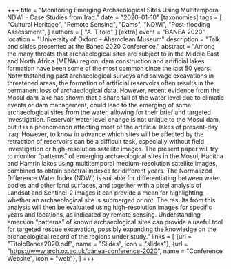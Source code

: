 +++
title = "Monitoring Emerging Archaeological Sites Using Multitemporal NDWI - Case Studies from Iraq."
date = "2020-01-10"
[taxonomies]
tags = [
  "Cultural Heritage",
  "Remote Sensing",
  "Dams",
  "NDWI",
  "Post-flooding Assessment",
]
authors = [ "A. Titolo" ]
[extra]
event = "BANEA 2020"
location = "University of Oxford - Ahsmolean Museum"
description = "Talk and slides presented at the Banea 2020 Conference."
abstract = "Among the many threats that archaeological sites are subject to in the Middle East and North Africa (MENA) region, dam construction and artificial lakes formation have been some of the most common since the last 50 years. Notwithstanding past archaeological surveys and salvage excavations in threatened areas, the formation of artificial reservoirs often results in the permanent loss of archaeological data. However, recent evidence from the Mosul dam lake has shown that a sharp fall of the water level due to climatic events or dam management, could lead to the emerging of some archaeological sites from the water, allowing for their brief and targeted investigation. Reservoir water level change is not unique to the Mosul dam, but it is a phenomenon affecting most of the artificial lakes of present-day Iraq. However, to know in advance which sites will be affected by the retraction of reservoirs can be a difficult task, especially without field investigation or high-resolution satellite images. The present paper will try to monitor “patterns” of emerging archaeological sites in the Mosul, Haditha and Hamrin lakes using multitemporal medium-resolution satellite images, combined to obtain spectral indexes for different years. The Normalized Difference Water Index (NDWI) is suitable for differentiating between water bodies and other land surfaces, and together with a pixel analysis of Landsat and Sentinel-2 images it can provide a mean for highlighting whether an archaeological site is submerged or not. The results from this analysis will then be evaluated using high-resolution images for specific years and locations, as indicated by remote sensing. Understanding emersion “patterns” of known archaeological sites can provide a useful tool for targeted rescue excavation, possibly expanding the knowledge on the archaeological record of the regions under study."
links = [
    {url = "TitoloBanea2020.pdf", name = "Slides", icon = "slides"},
    {url = "https://www.arch.ox.ac.uk/banea-conference-2020", name = "Conference Website", icon = "web"},
]
+++
